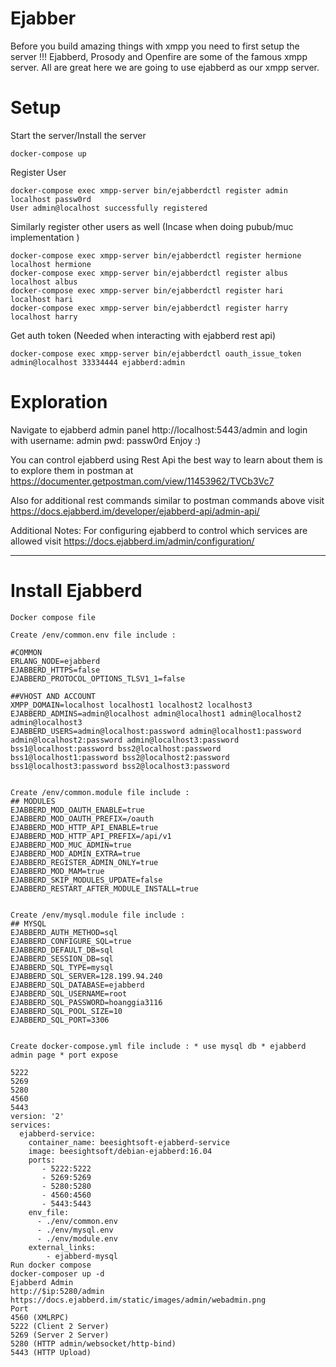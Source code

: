 # Ejabber

Before you build amazing things with xmpp you need to first setup the server !!!
Ejabberd, Prosody and Openfire are some of the famous xmpp server. All are great here we are going to use ejabberd as our xmpp server.

# Setup

Start the server/Install the server

```
docker-compose up
```

Register User

```
docker-compose exec xmpp-server bin/ejabberdctl register admin localhost passw0rd
User admin@localhost successfully registered
```

Similarly register other users as well (Incase when doing pubub/muc implementation )

```
docker-compose exec xmpp-server bin/ejabberdctl register hermione localhost hermione
docker-compose exec xmpp-server bin/ejabberdctl register albus localhost albus
docker-compose exec xmpp-server bin/ejabberdctl register hari localhost hari
docker-compose exec xmpp-server bin/ejabberdctl register harry localhost harry
```

Get auth token (Needed when interacting with ejabberd rest api)

```
docker-compose exec xmpp-server bin/ejabberdctl oauth_issue_token admin@localhost 33334444 ejabberd:admin
```

# Exploration

Navigate to ejabberd admin panel http://localhost:5443/admin and login with username: admin pwd: passw0rd
Enjoy :)

You can control ejabberd using Rest Api the best way to learn about them is to explore them in postman at https://documenter.getpostman.com/view/11453962/TVCb3Vc7

Also for additional rest commands similar to postman commands above visit https://docs.ejabberd.im/developer/ejabberd-api/admin-api/

Additional Notes:
For configuring ejabberd to control which services are allowed visit https://docs.ejabberd.im/admin/configuration/


---------------------------------------------------------------------------------------------------------------------


# Install Ejabberd
```
Docker compose file

Create /env/common.env file include :

#COMMON
ERLANG_NODE=ejabberd
EJABBERD_HTTPS=false
EJABBERD_PROTOCOL_OPTIONS_TLSV1_1=false

##VHOST AND ACCOUNT
XMPP_DOMAIN=localhost localhost1 localhost2 localhost3
EJABBERD_ADMINS=admin@localhost admin@localhost1 admin@localhost2 admin@localhost3
EJABBERD_USERS=admin@localhost:password admin@localhost1:password admin@localhost2:password admin@localhost3:password bss1@localhost:password bss2@localhost:password bss1@localhost1:password bss2@localhost2:password bss1@localhost3:password bss2@localhost3:password


Create /env/common.module file include :
## MODULES
EJABBERD_MOD_OAUTH_ENABLE=true
EJABBERD_MOD_OAUTH_PREFIX=/oauth
EJABBERD_MOD_HTTP_API_ENABLE=true
EJABBERD_MOD_HTTP_API_PREFIX=/api/v1
EJABBERD_MOD_MUC_ADMIN=true
EJABBERD_MOD_ADMIN_EXTRA=true
EJABBERD_REGISTER_ADMIN_ONLY=true
EJABBERD_MOD_MAM=true
EJABBERD_SKIP_MODULES_UPDATE=false
EJABBERD_RESTART_AFTER_MODULE_INSTALL=true


Create /env/mysql.module file include :
## MYSQL
EJABBERD_AUTH_METHOD=sql
EJABBERD_CONFIGURE_SQL=true
EJABBERD_DEFAULT_DB=sql
EJABBERD_SESSION_DB=sql
EJABBERD_SQL_TYPE=mysql
EJABBERD_SQL_SERVER=128.199.94.240
EJABBERD_SQL_DATABASE=ejabberd
EJABBERD_SQL_USERNAME=root
EJABBERD_SQL_PASSWORD=hoanggia3116
EJABBERD_SQL_POOL_SIZE=10
EJABBERD_SQL_PORT=3306


Create docker-compose.yml file include : * use mysql db * ejabberd admin page * port expose

5222
5269
5280
4560
5443
version: '2'
services:
  ejabberd-service:
    container_name: beesightsoft-ejabberd-service
    image: beesightsoft/debian-ejabberd:16.04
    ports:
       - 5222:5222
       - 5269:5269
       - 5280:5280
       - 4560:4560
       - 5443:5443
    env_file:
      - ./env/common.env
      - ./env/mysql.env
      - ./env/module.env
    external_links:
        - ejabberd-mysql
Run docker compose
docker-composer up -d
Ejabberd Admin
http://$ip:5280/admin
https://docs.ejabberd.im/static/images/admin/webadmin.png
Port
4560 (XMLRPC)
5222 (Client 2 Server)
5269 (Server 2 Server)
5280 (HTTP admin/websocket/http-bind)
5443 (HTTP Upload)

```







